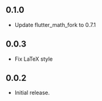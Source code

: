 ## 0.1.0
* Update flutter_math_fork to 0.7.1

## 0.0.3
* Fix LaTeX style

## 0.0.2

* Initial release.
